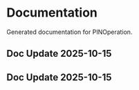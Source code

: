 # Documentation

Generated documentation for PINOperation.

## Doc Update 2025-10-15

## Doc Update 2025-10-15
